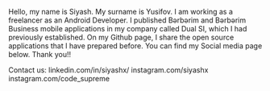 Hello, my name is Siyash. My surname is Yusifov. I am working as a freelancer as an Android Developer. I published Bərbərim and Bərbərim Business mobile applications in my company called Dual SI, which I had previously established. On my Github page, I share the open source applications that I have prepared before. You can find my Social media page below. Thank you!!

Contact us: linkedin.com/in/siyashx/
            instagram.com/siyashx
            instagram.com/code_supreme
           
          
